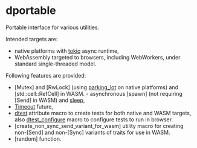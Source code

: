 # dportable

Portable interface for various utilities.

Intended targets are:
 - native platforms with [tokio](https://docs.rs/tokio/latest/tokio/) async runtime,
 - WebAssembly targeted to browsers, including WebWorkers,
   under standard single-threaded model.

Following features are provided:
 - [Mutex] and [RwLock] (using [parking_lot](https://docs.rs/parking_lot/latest/parking_lot/) on native platforms)
    and [std::cell::RefCell] in WASM.  - asynchronous [spawn] (not requiring [Send] in WASM) and [sleep](time::sleep),
 - [Timeout](time::Timeout) future,
 - [dtest](test::dtest) attribute macro to create tests for both
    native and WASM targets, also [dtest_configure](test::dtest_configure)
    macro to configure tests to run in browser.
 - [create_non_sync_send_variant_for_wasm] utility macro for creating
    non-[Send] and non-[Sync] variants of traits for use in WASM.
 - [random] function.
